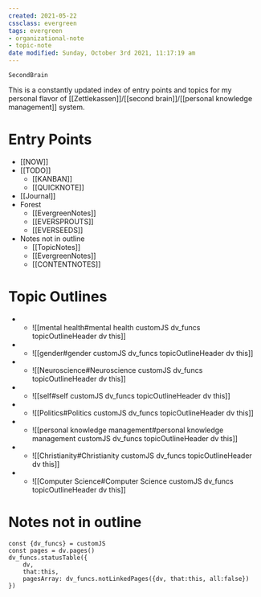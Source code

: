 ```yaml
---
created: 2021-05-22
cssclass: evergreen
tags: evergreen
- organizational-note
- topic-note
date modified: Sunday, October 3rd 2021, 11:17:19 am
---
```

```ActivityHistory
SecondBrain
```
This is a constantly updated index of entry points and topics for my personal flavor of [[Zettlekassen]]/[[second brain]]/[[personal knowledge management]] system.

# Entry Points

- [[NOW]]
- [[TODO]]
	- [[KANBAN]]
	- [[QUICKNOTE]]
- [[Journal]]
- Forest
	- [[EvergreenNotes]]
	- [[EVERSPROUTS]]
	- [[EVERSEEDS]]
- Notes not in outline
	- [[TopicNotes]]
	- [[EvergreenNotes]]
	- [[CONTENTNOTES]]



# Topic Outlines
- 
	- ![[mental health#mental health customJS dv_funcs topicOutlineHeader dv this]]
- 
	- ![[gender#gender customJS dv_funcs topicOutlineHeader dv this]]
- 
	 - ![[Neuroscience#Neuroscience customJS dv_funcs topicOutlineHeader dv this]]
- 
	- ![[self#self customJS dv_funcs topicOutlineHeader dv this]]
- 
	- ![[Politics#Politics customJS dv_funcs topicOutlineHeader dv this]]
- 
	 - ![[personal knowledge management#personal knowledge management customJS dv_funcs topicOutlineHeader dv this]]
- 
	 - ![[Christianity#Christianity customJS dv_funcs topicOutlineHeader dv this]]
-
	- ![[Computer Science#Computer Science customJS dv_funcs topicOutlineHeader dv this]]
# Notes not in outline
```dataviewjs
const {dv_funcs} = customJS
const pages = dv.pages()
dv_funcs.statusTable({
	dv, 
	that:this,
	pagesArray: dv_funcs.notLinkedPages({dv, that:this, all:false})
})
```

